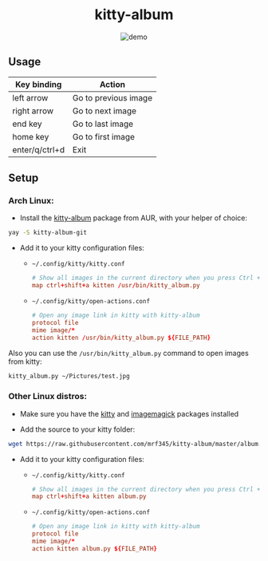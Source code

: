 <h1 align="center">
    kitty-album
</h1>

<p align="center">
  <img src="./assets/demo.gif" alt="demo"/>
</p>


## Usage

| Key binding     | Action               |
|-----------------|----------------------|
| left arrow      | Go to previous image |
| right arrow     | Go to next image     |
| end key         | Go to last image     |
| home key        | Go to first image    |
| enter/q/ctrl+d  | Exit                 |


## Setup

### Arch Linux:

- Install the [kitty-album](https://aur.archlinux.org/packages/kitty-album-git/) package from AUR, with your helper of choice:

```bash
yay -S kitty-album-git
```

- Add it to your kitty configuration files:
    - `~/.config/kitty/kitty.conf`
        ```conf
        # Show all images in the current directory when you press Ctrl + Shift + A
        map ctrl+shift+a kitten /usr/bin/kitty_album.py
        ```
    
    - `~/.config/kitty/open-actions.conf`
        ```conf
        # Open any image link in kitty with kitty-album 
        protocol file
        mime image/*
        action kitten /usr/bin/kitty_album.py ${FILE_PATH}
        ```

Also you can use the `/usr/bin/kitty_album.py` command to open images from kitty:

```bash
kitty_album.py ~/Pictures/test.jpg
```

### Other Linux distros:

- Make sure you have the [kitty](https://github.com/kovidgoyal/kitty/) and [imagemagick](https://github.com/ImageMagick/ImageMagick) packages installed

- Add the source to your kitty folder:

```bash
wget https://raw.githubusercontent.com/mrf345/kitty-album/master/album.py -O ~/.config/kitty/album.py
```

- Add it to your kitty configuration files:
    - `~/.config/kitty/kitty.conf`
        ```conf
        # Show all images in the current directory when you press Ctrl + Shift + A
        map ctrl+shift+a kitten album.py
        ```
    
    - `~/.config/kitty/open-actions.conf`
        ```conf
        # Open any image link in kitty with kitty-album 
        protocol file
        mime image/*
        action kitten album.py ${FILE_PATH}
        ```
